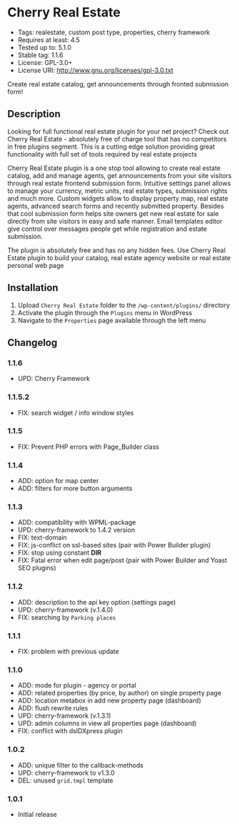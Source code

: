 # Cherry Real Estate
* Tags: realestate, custom post type, properties, cherry framework
* Requires at least: 4.5
* Tested up to: 5.1.0
* Stable tag: 1.1.6
* License: GPL-3.0+
* License URI: http://www.gnu.org/licenses/gpl-3.0.txt

Create real estate catalog, get announcements through fronted submission form!

## Description
Looking for full functional real estate plugin for your net project? Check out Cherry Real Estate - absolutely free of charge tool that has no competitors in free plugins segment. This is a cutting edge solution providing great functionality with full set of tools required by real estate projects

Cherry Real Estate plugin is a one stop tool allowing to create real estate catalog, add and manage agents, get announcements from your site visitors through real estate frontend submission form. Intuitive settings panel allows to manage your currency, metric units, real estate types, submission rights and much more. Custom widgets allow to display property map, real estate agents, advanced search forms and recently submitted property. Besides that cool submission form helps site owners get new real estate for sale directly from site visitors in easy and safe manner. Email templates editor give control over messages people get while registration and estate submission.

The plugin is absolutely free and has no any hidden fees. Use Cherry Real Estate plugin to build your catalog, real estate agency website or real estate personal web page

## Installation
1. Upload `Cherry Real Estate` folder to the `/wp-content/plugins/` directory
2. Activate the plugin through the `Plugins` menu in WordPress
3. Navigate to the `Properties` page available through the left menu

## Changelog

### 1.1.6

* UPD: Cherry Framework

### 1.1.5.2

* FIX: search widget / info window styles

### 1.1.5

* FIX: Prevent PHP errors with Page_Builder class

### 1.1.4

* ADD: option for map center
* ADD: filters for more button arguments

### 1.1.3

* ADD: compatibility with WPML-package
* UPD: cherry-framework to 1.4.2 version
* FIX: text-domain
* FIX: js-conflict on ssl-based sites (pair with Power Builder plugin)
* FIX: stop using constant __DIR__
* FIX: Fatal error when edit page/post (pair with Power Builder and Yoast SEO plugins)

### 1.1.2

* ADD: description to the api key option (settings page)
* UPD: cherry-framework (v.1.4.0)
* FIX: searching by `Parking places`

### 1.1.1

* FIX: problem with previous update

### 1.1.0

* ADD: mode for plugin - agency or portal
* ADD: related properties (by price, by author) on single property page
* ADD: location metabox in add new property page (dashboard)
* ADD: flush rewrite rules
* UPD: cherry-framework (v.1.3.1)
* UPD: admin columns in view all properties page (dashboard)
* FIX: conflict with dsIDXpress plugin

### 1.0.2

* ADD: unique filter to the callback-methods
* UPD: cherry-framework to v1.3.0
* DEL: unused `grid.tmpl` template

### 1.0.1

* Initial release
